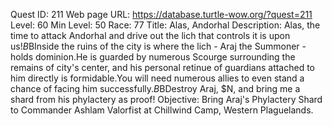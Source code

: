 Quest ID: 211
Web page URL: https://database.turtle-wow.org/?quest=211
Level: 60
Min Level: 50
Race: 77
Title: Alas, Andorhal
Description: Alas, the time to attack Andorhal and drive out the lich that controls it is upon us!$B$BInside the ruins of the city is where the lich - Araj the Summoner - holds dominion.He is guarded by numerous Scourge surrounding the remains of city's center, and his personal retinue of guardians attached to him directly is formidable.You will need numerous allies to even stand a chance of facing him successfully.$B$BDestroy Araj, $N, and bring me a shard from his phylactery as proof!
Objective: Bring Araj's Phylactery Shard to Commander Ashlam Valorfist at Chillwind Camp, Western Plaguelands.
